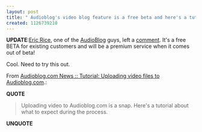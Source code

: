 ```yaml
---
layout: post
title: " Audioblog's video blog feature is a free beta and here's a tutorial"
created: 1126739210
---
```

<p><b>UPDATE</b>:<a href="http://ericrice.com/">Eric Rice</a>, one of the <a href="http://www.audioblog.com/">AudioBlog</a> guys, left a <a href="http://www.rolandtanglao.com/archives/2005/09/14/audioblogs_video_blog_feature_is_a_free_upgrade_and_heres_a_tutorial#comment6488">comment</a>. It's a free BETA for existing customers and will be a premium service when it comes out of beta!
</p>
<p>Cool. Need to try this out.
</p><p>From <a href="http://news.audioblog.com/blog/_archives/2005/8/26/1172674.html">Audioblog.com News :: Tutorial: Uploading video files to Audioblog.com</a>.:</p>
<p><b>QUOTE</b></p><blockquote><p>Uploading video to Audioblog.com is a snap. Here's a tutorial about what to expect during the process.
</p></blockquote><p><b>UNQUOTE</b></p>



